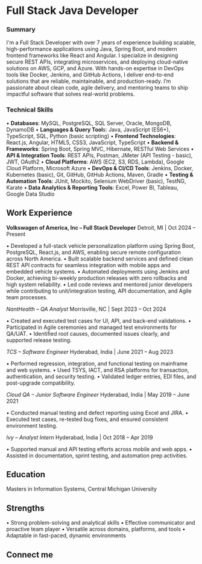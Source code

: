 # Full Stack Java Developer

### Summary

I'm a Full Stack Developer with over 7 years of experience building scalable, high-performance applications using Java, Spring Boot, and modern frontend frameworks like React and Angular. I specialize in designing secure REST APIs, integrating microservices, and deploying cloud-native solutions on AWS, GCP, and Azure. With hands-on expertise in DevOps tools like Docker, Jenkins, and GitHub Actions, I deliver end-to-end solutions that are reliable, maintainable, and production-ready. I’m passionate about clean code, agile delivery, and mentoring teams to ship impactful software that solves real-world problems.

### Technical Skills

• **Databases**: MySQL, PostgreSQL, SQL Server, Oracle, MongoDB, DynamoDB
• **Languages & Query Tool**s: Java, JavaScript (ES6+), TypeScript, SQL, Python (basic scripting)
• **Frontend Technologies**: React.js, Angular, HTML5, CSS3, JavaScript, TypeScript
• **Backend & Frameworks**: Spring Boot, Spring MVC, Hibernate, RESTful Web Services
• **API & Integration Tools**: REST APIs, Postman, JMeter (API Testing - basic), JWT, OAuth2
• **Cloud Platforms**: AWS (EC2, S3, RDS, Lambda), Google Cloud Platform, Microsoft Azure
• **DevOps & CI/CD Tools**: Jenkins, Docker, Kubernetes (basic), Git, GitHub, GitHub Actions, Maven, Gradle
• **Testing & Automation Tools**: JUnit, Mockito, Selenium WebDriver (basic), TestNG, Karate
• **Data Analytics & Reporting Tools**: Excel, Power BI, Tableau, Google Data Studio


## Work Experience

**Volkswagen of America, Inc – Full Stack Developer**
Detroit, MI | Oct 2024 – Present

•⁠  Developed a full-stack vehicle personalization platform using Spring Boot, PostgreSQL, React.js, and AWS, enabling secure remote configuration across North America.
•  ⁠Built scalable backend services and defined clean REST API contracts for seamless integration with mobile apps and embedded vehicle systems.
•  ⁠Automated deployments using Jenkins and Docker, achieving bi-weekly production releases with zero rollbacks and high system reliability.
•  ⁠Led code reviews and mentored junior developers while contributing to unit/integration testing, API documentation, and Agile team processes.

*NantHealth – QA Analyst*
Morrisville, NC | Sept 2023 – Oct 2024

•⁠  ⁠Created and executed test cases for UI, API, and back-end validations.
•⁠  ⁠Participated in Agile ceremonies and managed test environments for QA/UAT.
•⁠  ⁠Identified root causes, documented issues clearly, and supported release testing.

*TCS – Software Engineer*
Hyderabad, India | June 2021 – Aug 2023

•⁠  ⁠Performed regression, integration, and functional testing on mainframe and web systems.
•⁠  ⁠Used TSYS, IACT, and RSA platforms for transaction, authentication, and security testing.
•⁠  ⁠Validated ledger entries, EDI files, and post-upgrade compatibility.

*Cloud QA – Junior Software Engineer*
Hyderabad, India | May 2019 – June 2021

•⁠  ⁠Conducted manual testing and defect reporting using Excel and JIRA.
•⁠  ⁠Executed test cases, re-tested bug fixes, and ensured consistent environment testing.

*Ivy – Analyst Intern*
Hyderabad, India | Oct 2018 – Apr 2019

•⁠  ⁠Supported manual and API testing efforts across mobile and web apps.
•⁠  ⁠Assisted in documentation, sprint testing, and automation prep activities.


## Education

Masters in Information Systems, Central Michigan University

## Strengths

•⁠  ⁠Strong problem-solving and analytical skills
•⁠  ⁠Effective communicator and proactive team player
•⁠  ⁠Versatile across domains, platforms, and tools
•⁠  ⁠Adaptable in fast-paced, dynamic environments
  
## Connect me
